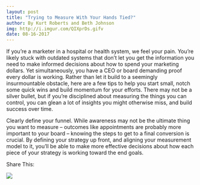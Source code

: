 ```yaml
---
layout: post
title: "Trying to Measure With Your Hands Tied?"
author: By Kurt Roberts and Beth Johnson
img: http://i.imgur.com/QIXprDs.gifv
date: 08-16-2017
---
```


If you’re a marketer in a hospital or health system, we feel your pain. You’re likely stuck with outdated systems that don’t let you get the information you need to make informed decisions about how to spend your marketing dollars. Yet simultaneously, you have a CEO or board demanding proof every dollar is working. Rather than let it build to a seemingly insurmountable obstacle, here are a few tips to help you start small, notch some quick wins and build momentum for your efforts. There may not be a silver bullet, but if you’re disciplined about measuring the things you can control, you can glean a lot of insights you might otherwise miss, and build success over time. 

Clearly define your funnel. While awareness may not be the ultimate thing you want to measure – outcomes like appointments are probably more important to your board – knowing the steps to get to a final conversion is crucial. By defining your strategy up front, and aligning your measurement model to it, you’ll be able to make more effective decisions about how each piece of your strategy is working toward the end goals.

<p>Share This:</p>
<a href="" target="_blank"><img src="url(img/Icons/facebook_icon.png)"></a>